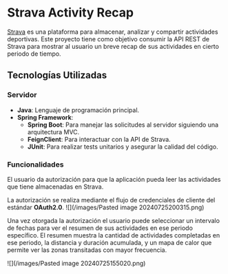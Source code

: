 # Strava Activity Recap

[Strava](https://www.strava.com/features) es una plataforma para almacenar, analizar y compartir actividades deportivas. Este proyecto tiene como objetivo consumir la API REST de Strava para mostrar al usuario un breve recap de sus actividades en cierto periodo de tiempo.



## Tecnologías Utilizadas

### Servidor
- **Java**: Lenguaje de programación principal.
- **Spring Framework**:
    - **Spring Boot**: Para manejar las solicitudes al servidor siguiendo una arquitectura MVC.
    - **FeignClient**: Para interactuar con la API de Strava.
    - **JUnit**: Para realizar tests unitarios y asegurar la calidad del código.


### Funcionalidades
El usuario da autorización para que la aplicación pueda leer las actividades que tiene almacenadas en Strava.

La autorización se realiza mediante el flujo de credenciales de cliente del estándar **OAuth2.0**.
![](/images/Pasted image 20240725200315.png)

Una vez otorgada la autorización el usuario puede seleccionar un intervalo de fechas para ver el resumen de sus actividades en ese periodo específico.
El resumen muestra la cantidad de actividades completadas en ese periodo, la distancia y duración acumulada, y un mapa de calor que permite ver las zonas transitadas con mayor frecuencia.

![](/images/Pasted image 20240725155020.png)